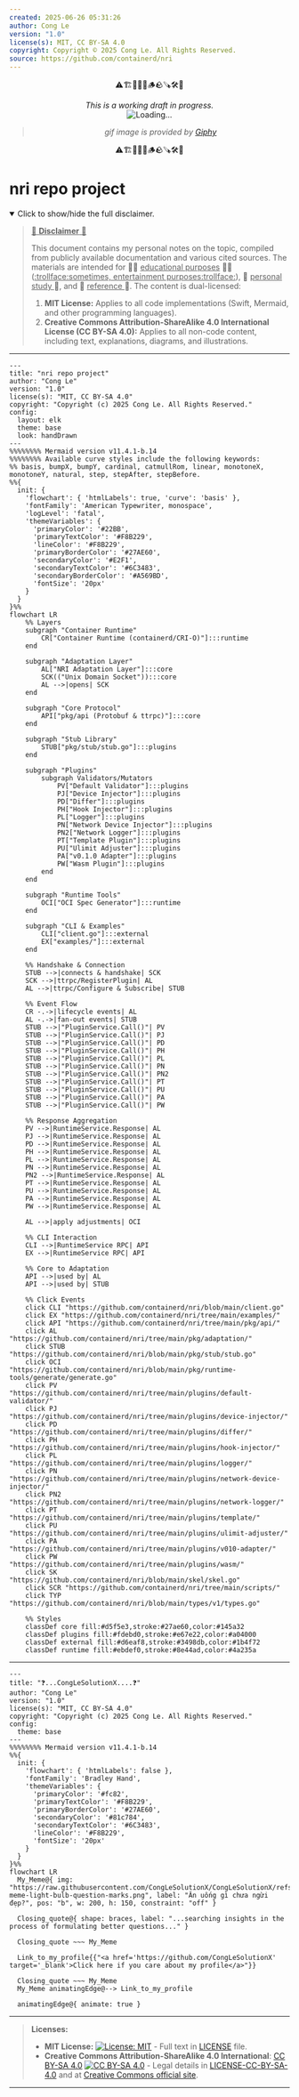 ```yaml
---
created: 2025-06-26 05:31:26
author: Cong Le
version: "1.0"
license(s): MIT, CC BY-SA 4.0
copyright: Copyright © 2025 Cong Le. All Rights Reserved.
source: https://github.com/containerd/nri
---
```


<div align="center">
  <p>⚠️🏗️🚧🦺🧱🪵🪨🪚🛠️👷</p>
  <i>This is a working draft in progress.</i>
  <br/>
  <img alt="Loading…" src="https://media0.giphy.com/media/v1.Y2lkPTc5MGI3NjExeHJ4YXdtYjJpMDl0MzEwYmU4ZzBobG0waGNiN3MzNzR0d2R2NnMwNSZlcD12MV9pbnRlcm5hbF9naWZfYnlfaWQmY3Q9Zw/26gssNOlBJKjEM3yo/giphy.gif"/>
  <br/>
  <blockquote>
	  <i>gif image is provided by <a href="https://giphy.com">Giphy</a></i>
  </blockquote>
  <p>⚠️🏗️🚧🦺🧱🪵🪨🪚🛠️👷</p>

</div>


# nri repo project
<details open>
<summary>Click to show/hide the full disclaimer.</summary>
   
> <ins>📢 **Disclaimer** 🚨</ins>
>
> This document contains my personal notes on the topic,
> compiled from publicly available documentation and various cited sources.
> The materials are intended for 👨‍🎓 <ins>educational purposes</ins> 👨‍🎓 (<ins>:trollface:sometimes, entertainment purposes:trollface:</ins>), 📖 <ins> personal study </ins> 📖, and 🔖 <ins> reference </ins> 🔖.
> The content is dual-licensed:
> 1. **MIT License:** Applies to all code implementations (Swift, Mermaid, and other programming languages).
> 2. **Creative Commons Attribution-ShareAlike 4.0 International License (CC BY-SA 4.0):** Applies to all non-code content, including text, explanations, diagrams, and illustrations.

</details>


----

```mermaid
---
title: "nri repo project"
author: "Cong Le"
version: "1.0"
license(s): "MIT, CC BY-SA 4.0"
copyright: "Copyright (c) 2025 Cong Le. All Rights Reserved."
config:
  layout: elk
  theme: base
  look: handDrawn
---
%%%%%%%% Mermaid version v11.4.1-b.14
%%%%%%%% Available curve styles include the following keywords:
%% basis, bumpX, bumpY, cardinal, catmullRom, linear, monotoneX, monotoneY, natural, step, stepAfter, stepBefore.
%%{
  init: {
    'flowchart': { 'htmlLabels': true, 'curve': 'basis' },
    'fontFamily': 'American Typewriter, monospace',
    'logLevel': 'fatal',
    'themeVariables': {
      'primaryColor': '#22BB',
      'primaryTextColor': '#F8B229',
      'lineColor': '#F8B229',
      'primaryBorderColor': '#27AE60',
      'secondaryColor': '#E2F1',
      'secondaryTextColor': '#6C3483',
      'secondaryBorderColor': '#A569BD',
      'fontSize': '20px'
    }
  }
}%%
flowchart LR
    %% Layers
    subgraph "Container Runtime"
        CR["Container Runtime (containerd/CRI-O)"]:::runtime
    end

    subgraph "Adaptation Layer" 
        AL["NRI Adaptation Layer"]:::core
        SCK(("Unix Domain Socket")):::core
        AL -->|opens| SCK
    end

    subgraph "Core Protocol" 
        API["pkg/api (Protobuf & ttrpc)"]:::core
    end

    subgraph "Stub Library" 
        STUB["pkg/stub/stub.go"]:::plugins
    end

    subgraph "Plugins" 
        subgraph Validators/Mutators
            PV["Default Validator"]:::plugins
            PJ["Device Injector"]:::plugins
            PD["Differ"]:::plugins
            PH["Hook Injector"]:::plugins
            PL["Logger"]:::plugins
            PN["Network Device Injector"]:::plugins
            PN2["Network Logger"]:::plugins
            PT["Template Plugin"]:::plugins
            PU["Ulimit Adjuster"]:::plugins
            PA["v0.1.0 Adapter"]:::plugins
            PW["Wasm Plugin"]:::plugins
        end
    end

    subgraph "Runtime Tools" 
        OCI["OCI Spec Generator"]:::runtime
    end

    subgraph "CLI & Examples" 
        CLI["client.go"]:::external
        EX["examples/"]:::external
    end

    %% Handshake & Connection
    STUB -->|connects & handshake| SCK
    SCK -->|ttrpc/RegisterPlugin| AL
    AL -->|ttrpc/Configure & Subscribe| STUB

    %% Event Flow
    CR -.->|lifecycle events| AL
    AL -.->|fan-out events| STUB
    STUB -->|"PluginService.Call()"| PV
    STUB -->|"PluginService.Call()"| PJ
    STUB -->|"PluginService.Call()"| PD
    STUB -->|"PluginService.Call()"| PH
    STUB -->|"PluginService.Call()"| PL
    STUB -->|"PluginService.Call()"| PN
    STUB -->|"PluginService.Call()"| PN2
    STUB -->|"PluginService.Call()"| PT
    STUB -->|"PluginService.Call()"| PU
    STUB -->|"PluginService.Call()"| PA
    STUB -->|"PluginService.Call()"| PW

    %% Response Aggregation
    PV -->|RuntimeService.Response| AL
    PJ -->|RuntimeService.Response| AL
    PD -->|RuntimeService.Response| AL
    PH -->|RuntimeService.Response| AL
    PL -->|RuntimeService.Response| AL
    PN -->|RuntimeService.Response| AL
    PN2 -->|RuntimeService.Response| AL
    PT -->|RuntimeService.Response| AL
    PU -->|RuntimeService.Response| AL
    PA -->|RuntimeService.Response| AL
    PW -->|RuntimeService.Response| AL

    AL -->|apply adjustments| OCI

    %% CLI Interaction
    CLI -->|RuntimeService RPC| API
    EX -->|RuntimeService RPC| API

    %% Core to Adaptation
    API -->|used by| AL
    API -->|used by| STUB

    %% Click Events
    click CLI "https://github.com/containerd/nri/blob/main/client.go"
    click EX "https://github.com/containerd/nri/tree/main/examples/"
    click API "https://github.com/containerd/nri/tree/main/pkg/api/"
    click AL "https://github.com/containerd/nri/tree/main/pkg/adaptation/"
    click STUB "https://github.com/containerd/nri/blob/main/pkg/stub/stub.go"
    click OCI "https://github.com/containerd/nri/blob/main/pkg/runtime-tools/generate/generate.go"
    click PV "https://github.com/containerd/nri/tree/main/plugins/default-validator/"
    click PJ "https://github.com/containerd/nri/tree/main/plugins/device-injector/"
    click PD "https://github.com/containerd/nri/tree/main/plugins/differ/"
    click PH "https://github.com/containerd/nri/tree/main/plugins/hook-injector/"
    click PL "https://github.com/containerd/nri/tree/main/plugins/logger/"
    click PN "https://github.com/containerd/nri/tree/main/plugins/network-device-injector/"
    click PN2 "https://github.com/containerd/nri/tree/main/plugins/network-logger/"
    click PT "https://github.com/containerd/nri/tree/main/plugins/template/"
    click PU "https://github.com/containerd/nri/tree/main/plugins/ulimit-adjuster/"
    click PA "https://github.com/containerd/nri/tree/main/plugins/v010-adapter/"
    click PW "https://github.com/containerd/nri/tree/main/plugins/wasm/"
    click SK "https://github.com/containerd/nri/blob/main/skel/skel.go"
    click SCR "https://github.com/containerd/nri/tree/main/scripts/"
    click TYP "https://github.com/containerd/nri/blob/main/types/v1/types.go"

    %% Styles
    classDef core fill:#d5f5e3,stroke:#27ae60,color:#145a32
    classDef plugins fill:#fdebd0,stroke:#e67e22,color:#a04000
    classDef external fill:#d6eaf8,stroke:#3498db,color:#1b4f72
    classDef runtime fill:#ebdef0,stroke:#8e44ad,color:#4a235a

```

-----

```mermaid
---
title: "❓...CongLeSolutionX....❓"
author: "Cong Le"
version: "1.0"
license(s): "MIT, CC BY-SA 4.0"
copyright: "Copyright (c) 2025 Cong Le. All Rights Reserved."
config:
  theme: base
---
%%%%%%%% Mermaid version v11.4.1-b.14
%%{
  init: {
    'flowchart': { 'htmlLabels': false },
    'fontFamily': 'Bradley Hand',
    'themeVariables': {
      'primaryColor': '#fc82',
      'primaryTextColor': '#F8B229',
      'primaryBorderColor': '#27AE60',
      'secondaryColor': '#81c784',
      'secondaryTextColor': '#6C3483',
      'lineColor': '#F8B229',
      'fontSize': '20px'
    }
  }
}%%
flowchart LR
  My_Meme@{ img: "https://raw.githubusercontent.com/CongLeSolutionX/CongLeSolutionX/refs/heads/main/assets/images/My-meme-light-bulb-question-marks.png", label: "Ăn uống gì chưa ngừi đẹp?", pos: "b", w: 200, h: 150, constraint: "off" }

  Closing_quote@{ shape: braces, label: "...searching insights in the process of formulating better questions..." }

  Closing_quote ~~~ My_Meme
    
  Link_to_my_profile{{"<a href='https://github.com/CongLeSolutionX' target='_blank'>Click here if you care about my profile</a>"}}

  Closing_quote ~~~ My_Meme
  My_Meme animatingEdge@--> Link_to_my_profile
  
  animatingEdge@{ animate: true }

```

---
>**Licenses:**
>
>- **MIT License:**  [![License: MIT](https://img.shields.io/badge/License-MIT-yellow.svg)](LICENSE) - Full text in [LICENSE](LICENSE) file.
>- **Creative Commons Attribution-ShareAlike 4.0 International**: [CC BY-SA 4.0](https://creativecommons.org/licenses/by-sa/4.0/) [![CC BY-SA 4.0](https://licensebuttons.net/l/by-sa/4.0/88x31.png)](https://creativecommons.org/licenses/by-sa/4.0/) - Legal details in [LICENSE-CC-BY-SA-4.0](THE_PAST/LICENSE-CC-BY-SA-4.0) and at [Creative Commons official site](https://creativecommons.org/licenses/by-sa/4.0/).
>
---
